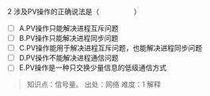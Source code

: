 2
涉及PV操作的正确说法是（　　　　　）
- [ ] A.PV操作只能解决进程互斥问题 
- [ ] B.PV操作只能解决进程同步问题 
- [ ] C.PV操作能用于解决进程互斥问题，也能解决进程同步问题
- [ ] D.PV操作不能解决进程通信问题 
- [ ] E.PV操作是一种只交换少量信息的低级通信方式

> 知识点：信号量。
> 出处：网络
> 难度：1
> 解释
